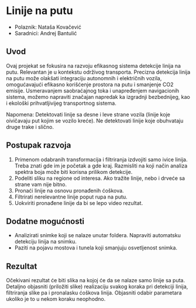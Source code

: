# Linije na putu

- Polaznik: Nataša Kovačević
- Saradnici: Andrej Bantulić

## Uvod

Ovaj projekat se fokusira na razvoju efikasnog
sistema detekcije linija na putu. Relevantan je u kontekstu održivog
transporta. Precizna detekcija linija na putu može olakšati integraciju
autonomnih i električnih vozila, omogućavajući efikasno korišćenje
prostora na putu i smanjenje CO2 emisije. Usmeravanjem saobraćajnog toka
i unapređenjem navigacionih sistema, možemo napraviti značajan napredak
ka izgradnji bezbednijeg, kao i ekološki prihvatljivijeg transportnog
sistema.

Napomena: Detektovati linije sa desne i leve strane
vozila (linije koje oivičavaju put kojim se vozilo kreće). Ne
detektovati linije koje obuhvataju druge trake i slično.

## Postupak razvoja

1. Primenom odabranih transformacija i filtriranja izdvojiti samo ivice linija. Treba znati gde im je početak a gde kraj. Razmisliti na koji način analiza spektra boja može biti korisna prilikom detekcije.
2. Podeliti sliku na regione od interesa. Ako tražite linije, nebo i drveće sa strane vam nije bitno.
3. Pronaći linije na osnovu pronađenih ćoškova.
4. Filtrirati nerelevantne linije poput rupa na putu.
5. Uokviriti pronađene linije da bi se lepo video rezultat.

## Dodatne mogućnosti

- Analizirati snimke koji se nalaze unutar foldera. Napraviti automatsku detekciju linija na snimku.
- Paziti na pojavu mostova i tunela koji smanjuju osvetljenost snimka.

## Rezultat

Očekivani rezultat će biti slika na kojoj će da se
nalaze samo linije sa puta. Detaljno objasniti (priložiti slike)
realizaciju svakog koraka pri detekciji linija, filtriranja slike pa i
pronalasku ćoškova linija. Objasniti odabir parametara ukoliko je to u
nekom koraku neophodno.
